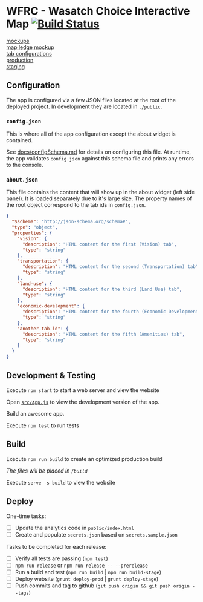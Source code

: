 # WFRC - Wasatch Choice Interactive Map [![Build Status](https://travis-ci.com/agrc/wfrc.svg?branch=master)](https://travis-ci.com/agrc/wfrc)

[mockups](https://docs.google.com/presentation/d/1m30EQch-gXr4IczSRmM9TthAMsiAgCITS3Qo9C-tZkU/edit#slide=id.g5750aa3557_0_0)  
[map ledge mockup](https://docs.google.com/presentation/d/1IchwcqjPA9lqFt9WJul7BXwl0gMJ-FNSflO31qot9K4/edit#slide=id.g8363e6d01f_1_0)  
[tab configurations](https://docs.google.com/spreadsheets/u/1/d/1BFA3-PcDI07CYR7JloeXjB78NNtnTDieRBY-ELnzsjI/edit#gid=0)  
[production](https://wfrc.org/wasatch-choice-map)  
[staging](https://test.mapserv.utah.gov/wfrc/)  

## Configuration

The app is configured via a few JSON files located at the root of the deployed project. In development they are located in `./public`.

### `config.json`

This is where all of the app configuration except the about widget is contained.

See [docs/configSchema.md](docs/configSchema.md) for details on configuring this file. At runtime, the app validates `config.json` against this schema file and prints any errors to the console.

### `about.json`

This file contains the content that will show up in the about widget (left side panel). It is loaded separately due to it's large size. The property names of the root object correspond to the tab ids in `config.json`.

```json
{
  "$schema": "http://json-schema.org/schema#",
  "type": "object",
  "properties": {
    "vision": {
      "description": "HTML content for the first (Vision) tab",
      "type": "string"
    },
    "transportation": {
      "description": "HTML content for the second (Transportation) tab",
      "type": "string"
    },
    "land-use": {
      "description": "HTML content for the third (Land Use) tab",
      "type": "string"
    },
    "economic-development": {
      "description": "HTML content for the fourth (Economic Development) tab",
      "type": "string"
    },
    "another-tab-id": {
      "description": "HTML content for the fifth (Amenities) tab",
      "type": "string"
    }
  }
}
```

## Development & Testing

Execute `npm start` to start a web server and view the website

Open [`src/App.js`](src/App.js) to view the development version of the app.

Build an awesome app.

Execute `npm test` to run tests

## Build

Execute `npm run build` to create an optimized production build

_The files will be placed in `/build`_

Execute `serve -s build` to view the website

## Deploy

One-time tasks:

- [ ] Update the analytics code in `public/index.html`
- [ ] Create and populate `secrets.json` based on `secrets.sample.json`

Tasks to be completed for each release:

- [ ] Verify all tests are passing (`npm test`)
- [ ] `npm run release` or `npm run release -- --prerelease`
- [ ] Run a build and test (`npm run build` | `npm run build-stage`)
- [ ] Deploy website (`grunt deploy-prod` | `grunt deploy-stage`)
- [ ] Push commits and tag to github (`git push origin && git push origin --tags`)
